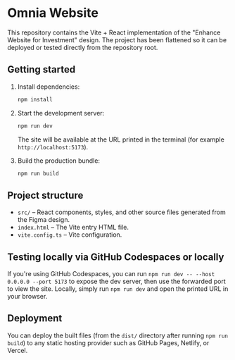 # Omnia Website

This repository contains the Vite + React implementation of the "Enhance Website for Investment" design. The project has been flattened so it can be deployed or tested directly from the repository root.

## Getting started

1. Install dependencies:
   ```bash
   npm install
   ```
2. Start the development server:
   ```bash
   npm run dev
   ```
   The site will be available at the URL printed in the terminal (for example `http://localhost:5173`).

3. Build the production bundle:
   ```bash
   npm run build
   ```

## Project structure

- `src/` – React components, styles, and other source files generated from the Figma design.
- `index.html` – The Vite entry HTML file.
- `vite.config.ts` – Vite configuration.

## Testing locally via GitHub Codespaces or locally

If you're using GitHub Codespaces, you can run `npm run dev -- --host 0.0.0.0 --port 5173` to expose the dev server, then use the forwarded port to view the site. Locally, simply run `npm run dev` and open the printed URL in your browser.

## Deployment

You can deploy the built files (from the `dist/` directory after running `npm run build`) to any static hosting provider such as GitHub Pages, Netlify, or Vercel.
